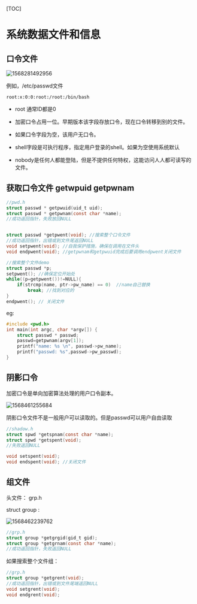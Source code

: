 [TOC]

# 系统数据文件和信息

## 口令文件

![1568281492956](/home/spade/Documents/markdown/linux_programing_pics/6/1568281492956.png)

例如，/etc/passwd文件

```
root:x:0:0:root:/root:/bin/bash
```

- root 通常ID都是0
- 加密口令占用一位。早期版本该字段存放口令，现在口令转移到别的文件。
- 如果口令字段为空，该用户无口令。
- shell字段是可执行程序，指定用户登录的shell。如果为空使用系统默认

- nobody是任何人都能登陆，但是不提供任何特权，这能访问人人都可读写的文件。

## 获取口令文件 getwpuid getpwnam

```c
//pwd.h
struct passwd * getpwuid(uid_t uid);
struct passwd * getpwnam(const char *name);
//成功返回指针，失败放回NULL


struct passwd *getpwent(void); //搜索整个口令文件
//成功返回指针，出错或到文件尾返回NULL
void setpwent(void); //自我保护措施，确保在调用在文件头
void endpwent(void); //getpwnam和getpwuid完成后要调用endpwent关闭文件

//搜索整个文件demo
struct passwd *p;
setpwent(); //确保定位开始处
while((p=getpwent())!=NULL){
    if(strcmp(name, ptr->pw_name) == 0)  //name自己替换
        break; //找到对应的
}
endpwent(); // 关闭文件
```

eg:

```c
#include <pwd.h>
int main(int argc, char *argv[]) {
	struct passwd * passwd;
	passwd=getpwnam(argv[1]);
	printf("name: %s \n", passwd->pw_name);
	printf("passwd: %s",passwd->pw_passwd);
}
```

## 阴影口令

加密口令是单向加密算法处理的用户口令副本。

![1568461255684](/home/spade/Documents/markdown/linux_programing_pics/6/1568461255684.png)

阴影口令文件不是一般用户可以读取的。但是passwd可以用户自由读取

```c
//shadow.h
struct spwd *getspnam(const char *name);
struct spwd *getspent(void);
//失败返回NULL

void setspent(void); 
void endspent(void); //关闭文件
```

## 组文件

头文件： grp.h

struct group :  

![1568462239762](/home/spade/Documents/markdown/linux_programing_pics/6/1568462239762.png)

```c
//grp.h
struct group *getgrgid(gid_t gid);
struct group *getgrnam(const char *name);
//成功返回指针，失败返回NULL
```

如果搜索整个文件组：

```c
//grp.h
struct group *getgrent(void);
//成功返回指针，出错或到文件尾端返回NULL
void setgrent(void);
void endgrent(void);
```

